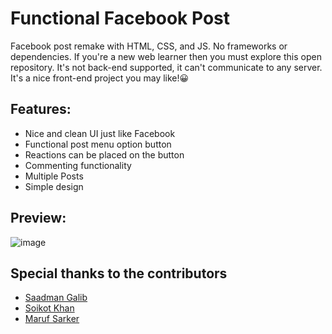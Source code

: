 # Functional Facebook Post
Facebook post remake with HTML, CSS, and JS. No frameworks or dependencies. If you're a new web learner then you must explore this open repository. It's not back-end supported, it can't communicate to any server. It's a nice front-end project you may like!😀

## Features:
* Nice and clean UI just like Facebook
* Functional post menu option button
* Reactions can be placed on the button
* Commenting functionality
* Multiple Posts
* Simple design

## Preview:
![image](https://user-images.githubusercontent.com/50569315/121119325-3acce980-c83d-11eb-9023-3c66745943cb.png)

## Special thanks to the contributors
* [Saadman Galib](https://github.com/saadman-galib)
* [Soikot Khan](https://github.com/soikatkhan61)
* [Maruf Sarker](https://github.com/mdmarufsarker)
